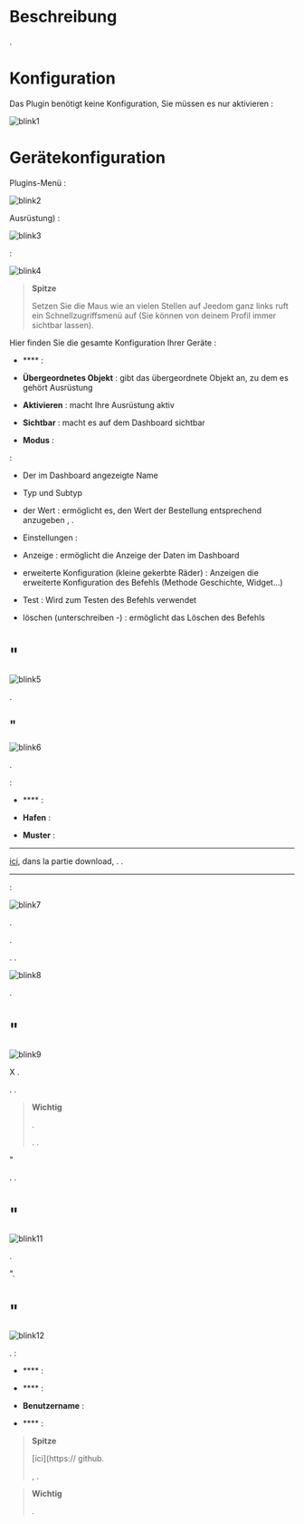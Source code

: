 Beschreibung 
===========

.

Konfiguration 
=============

Das Plugin benötigt keine Konfiguration, Sie müssen es nur aktivieren :

![blink1](../images/blink1.png)

Gerätekonfiguration 
=============================


Plugins-Menü :

![blink2](../images/blink2.png)


Ausrüstung) :

![blink3](../images/blink3.png)


:

![blink4](../images/blink4.png)

> **Spitze**
>
> Setzen Sie die Maus wie an vielen Stellen auf Jeedom ganz links
> ruft ein Schnellzugriffsmenü auf (Sie können
> von deinem Profil immer sichtbar lassen).

Hier finden Sie die gesamte Konfiguration Ihrer Geräte :

-   **** : 

-   **Übergeordnetes Objekt** : gibt das übergeordnete Objekt an, zu dem es gehört
    Ausrüstung

-   **Aktivieren** : macht Ihre Ausrüstung aktiv

-   **Sichtbar** : macht es auf dem Dashboard sichtbar

-   **Modus** : 
    

 :

-   Der im Dashboard angezeigte Name

-   Typ und Subtyp

-   der Wert : ermöglicht es, den Wert der Bestellung entsprechend anzugeben
    ,
    .

-   Einstellungen : 

-   Anzeige : ermöglicht die Anzeige der Daten im Dashboard

-   erweiterte Konfiguration (kleine gekerbte Räder) : Anzeigen
    die erweiterte Konfiguration des Befehls (Methode
    Geschichte, Widget…)

-   Test : Wird zum Testen des Befehls verwendet

-   löschen (unterschreiben -) : ermöglicht das Löschen des Befehls

" 
============

![blink5](../images/blink5.png)




.

" 
------------------------------

![blink6](../images/blink6.png)



.

 :

-   **** : 

-   **Hafen** : 

-   **Muster** : 
    

 
-------------------------------------------


[ici](http://blink1.thingm.com/blink1control/), dans la partie download,
. 
.

 
--------------------------------------------

 :

![blink7](../images/blink7.png)

. 



.



. 
.

![blink8](../images/blink8.png)

.

" 
===========================

![blink9](../images/blink9.png)

 X
.




. .

> **Wichtig**
>
> 
> . 
> 
> . 
> .

"

. 
.

" 
===============

![blink11](../images/blink11.png)



. 

".

" 
==========

![blink12](../images/blink12.png)



. 
 :

-   **** : 
    

-   **** : 

-   **Benutzername** : 
    

-   **** : 
    

> **Spitze**
>
> 
> [ici](https:// github.
> 
> ,
> . 
> 
> 

> **Wichtig**
>
> 
> 
> .
